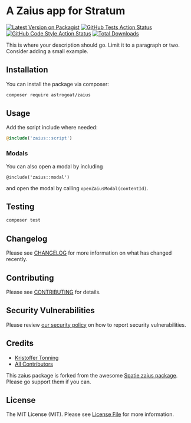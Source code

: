 # A Zaius app for Stratum

[![Latest Version on Packagist](https://img.shields.io/packagist/v/astrogoat/zaius.svg?style=flat-square)](https://packagist.org/packages/astrogoat/zaius)
[![GitHub Tests Action Status](https://img.shields.io/github/workflow/status/astrogoat/zaius/run-tests?label=tests)](https://github.com/astrogoat/zaius/actions?query=workflow%3Arun-tests+branch%3Amain)
[![GitHub Code Style Action Status](https://img.shields.io/github/workflow/status/astrogoat/zaius/Check%20&%20fix%20styling?label=code%20style)](https://github.com/astrogoat/zaius/actions?query=workflow%3A"Check+%26+fix+styling"+branch%3Amain)
[![Total Downloads](https://img.shields.io/packagist/dt/astrogoat/zaius.svg?style=flat-square)](https://packagist.org/packages/astrogoat/zaius)

This is where your description should go. Limit it to a paragraph or two. Consider adding a small example.

## Installation

You can install the package via composer:

```bash
composer require astrogoat/zaius
```

## Usage

Add the script include where needed:
```php
@include('zaius::script')
```

### Modals
You can also open a modal by including 
```
@include('zaius::modal')
``` 
and open the modal by calling `openZaiusModal(contentId)`.

## Testing

```bash
composer test
```

## Changelog

Please see [CHANGELOG](CHANGELOG.md) for more information on what has changed recently.

## Contributing

Please see [CONTRIBUTING](.github/CONTRIBUTING.md) for details.

## Security Vulnerabilities

Please review [our security policy](../../security/policy) on how to report security vulnerabilities.

## Credits

- [Kristoffer Tonning](https://github.com/astrogoat)
- [All Contributors](../../contributors)

This zaius package is forked from the awesome [Spatie zaius package](https://github.com/spatie/package-zaius-laravel#support-us). Please go support them if you can.




## License

The MIT License (MIT). Please see [License File](LICENSE.md) for more information.
